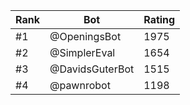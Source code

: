 Rank|Bot|Rating
---|---|---
#1|@OpeningsBot|1975
#2|@SimplerEval|1654
#3|@DavidsGuterBot|1515
#4|@pawnrobot|1198
